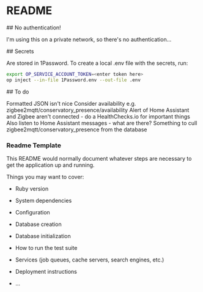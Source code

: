 # README

## No authentication!

I'm using this on a private network, so there's no authentication...


## Secrets 

Are stored in 1Password. To create a local .env file with the secrets, run:

```bash
export OP_SERVICE_ACCOUNT_TOKEN=<enter token here>
op inject --in-file 1Password.env --out-file .env
```

## To do

Formatted JSON isn't nice
Consider availability e.g. zigbee2mqtt/conservatory_presence/availability
Alert of Home Assistant and Zigbee aren't connected - do a HealthChecks.io for important things
Also listen to Home Assistant messages - what are there?
Something to cull zigbee2mqtt/conservatory_presence from the database



### Readme Template

This README would normally document whatever steps are necessary to get the
application up and running.

Things you may want to cover:

* Ruby version

* System dependencies

* Configuration

* Database creation

* Database initialization

* How to run the test suite

* Services (job queues, cache servers, search engines, etc.)

* Deployment instructions

* ...
